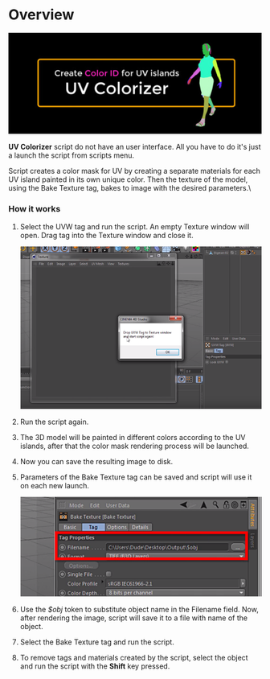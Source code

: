 # Overview



![](../.gitbook/assets/1037.png)

**UV Colorizer** script do not have an user interface. All you have to do it's just a launch the script from scripts menu.

Script creates a color mask for UV by creating a separate materials for each UV island painted in its own unique color. Then the texture of the model, using the Bake Texture tag, bakes to image with the desired parameters.\


### How it works

1.  Select the UVW tag  and run the script. An empty Texture window will open. Drag  tag into the Texture window and close it. \
    &#x20;&#x20;

    ![](../.gitbook/assets/1040.png)
2. Run the script again.
3. The 3D model will be painted in different colors according to the UV islands, after that  the color mask rendering process will be launched.
4. Now you can save the resulting image to disk.
5.  Parameters of the Bake Texture tag can be saved and script will use it on each new launch.\
    &#x20;

    ![](../.gitbook/assets/1041.png)
6. Use the _$obj_ token to substitute object name in the Filename field. Now, after rendering the image, script will save it to a file with name of the object.
7. Select the Bake Texture tag and run the script.
8. To remove tags and materials created by the script, select the object and run the script with the **Shift** key pressed.
